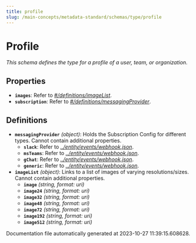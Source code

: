 ```yaml
---
title: profile
slug: /main-concepts/metadata-standard/schemas/type/profile
---
```


# Profile

*This schema defines the type for a profile of a user, team, or organization.*

## Properties

- **`images`**: Refer to *[#/definitions/imageList](#definitions/imageList)*.
- **`subscription`**: Refer to *[#/definitions/messagingProvider](#definitions/messagingProvider)*.
## Definitions

- <a id="definitions/messagingProvider"></a>**`messagingProvider`** *(object)*: Holds the Subscription Config for different types. Cannot contain additional properties.
  - **`slack`**: Refer to *[../entity/events/webhook.json](#/entity/events/webhook.json)*.
  - **`msTeams`**: Refer to *[../entity/events/webhook.json](#/entity/events/webhook.json)*.
  - **`gChat`**: Refer to *[../entity/events/webhook.json](#/entity/events/webhook.json)*.
  - **`generic`**: Refer to *[../entity/events/webhook.json](#/entity/events/webhook.json)*.
- <a id="definitions/imageList"></a>**`imageList`** *(object)*: Links to a list of images of varying resolutions/sizes. Cannot contain additional properties.
  - **`image`** *(string, format: uri)*
  - **`image24`** *(string, format: uri)*
  - **`image32`** *(string, format: uri)*
  - **`image48`** *(string, format: uri)*
  - **`image72`** *(string, format: uri)*
  - **`image192`** *(string, format: uri)*
  - **`image512`** *(string, format: uri)*


Documentation file automatically generated at 2023-10-27 11:39:15.608628.
